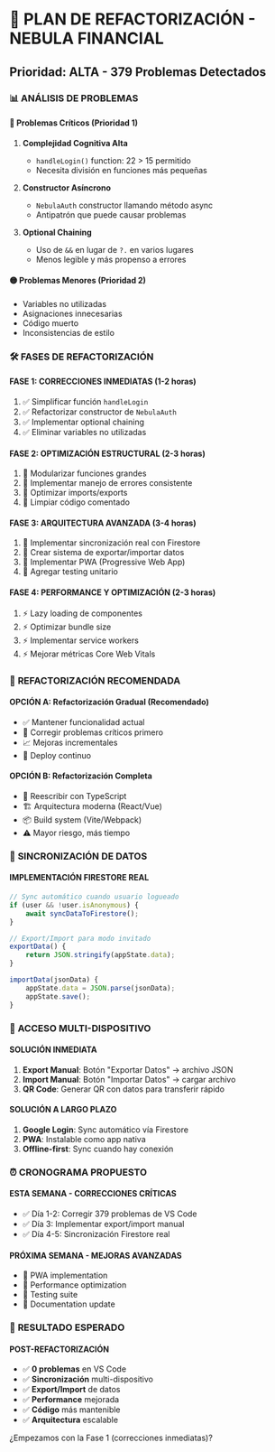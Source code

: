 # 🧹 PLAN DE REFACTORIZACIÓN - NEBULA FINANCIAL
## Prioridad: ALTA - 379 Problemas Detectados

### 📊 ANÁLISIS DE PROBLEMAS

#### 🔴 **Problemas Críticos (Prioridad 1)**
1. **Complejidad Cognitiva Alta**
   - `handleLogin()` function: 22 > 15 permitido
   - Necesita división en funciones más pequeñas

2. **Constructor Asíncrono**
   - `NebulaAuth` constructor llamando método async
   - Antipatrón que puede causar problemas

3. **Optional Chaining**
   - Uso de `&&` en lugar de `?.` en varios lugares
   - Menos legible y más propenso a errores

#### 🟡 **Problemas Menores (Prioridad 2)**
- Variables no utilizadas
- Asignaciones innecesarias
- Código muerto
- Inconsistencias de estilo

### 🛠️ **FASES DE REFACTORIZACIÓN**

#### **FASE 1: CORRECCIONES INMEDIATAS (1-2 horas)**
1. ✅ Simplificar función `handleLogin`
2. ✅ Refactorizar constructor de `NebulaAuth`
3. ✅ Implementar optional chaining
4. ✅ Eliminar variables no utilizadas

#### **FASE 2: OPTIMIZACIÓN ESTRUCTURAL (2-3 horas)**
1. 🔄 Modularizar funciones grandes
2. 🔄 Implementar manejo de errores consistente
3. 🔄 Optimizar imports/exports
4. 🔄 Limpiar código comentado

#### **FASE 3: ARQUITECTURA AVANZADA (3-4 horas)**
1. 🚀 Implementar sincronización real con Firestore
2. 🚀 Crear sistema de exportar/importar datos
3. 🚀 Implementar PWA (Progressive Web App)
4. 🚀 Agregar testing unitario

#### **FASE 4: PERFORMANCE Y OPTIMIZACIÓN (2-3 horas)**
1. ⚡ Lazy loading de componentes
2. ⚡ Optimizar bundle size
3. ⚡ Implementar service workers
4. ⚡ Mejorar métricas Core Web Vitals

### 🎯 **REFACTORIZACIÓN RECOMENDADA**

#### **OPCIÓN A: Refactorización Gradual (Recomendado)**
- ✅ Mantener funcionalidad actual
- 🔧 Corregir problemas críticos primero
- 📈 Mejoras incrementales
- 🚀 Deploy continuo

#### **OPCIÓN B: Refactorización Completa**
- 🔄 Reescribir con TypeScript
- 🏗️ Arquitectura moderna (React/Vue)
- 📦 Build system (Vite/Webpack)
- ⚠️ Mayor riesgo, más tiempo

### 🔄 **SINCRONIZACIÓN DE DATOS**

#### **IMPLEMENTACIÓN FIRESTORE REAL**
```javascript
// Sync automático cuando usuario logueado
if (user && !user.isAnonymous) {
    await syncDataToFirestore();
}

// Export/Import para modo invitado
exportData() {
    return JSON.stringify(appState.data);
}

importData(jsonData) {
    appState.data = JSON.parse(jsonData);
    appState.save();
}
```

### 📱 **ACCESO MULTI-DISPOSITIVO**

#### **SOLUCIÓN INMEDIATA**
1. **Export Manual**: Botón "Exportar Datos" → archivo JSON
2. **Import Manual**: Botón "Importar Datos" → cargar archivo
3. **QR Code**: Generar QR con datos para transferir rápido

#### **SOLUCIÓN A LARGO PLAZO**
1. **Google Login**: Sync automático vía Firestore
2. **PWA**: Instalable como app nativa
3. **Offline-first**: Sync cuando hay conexión

### ⏰ **CRONOGRAMA PROPUESTO**

#### **ESTA SEMANA - CORRECCIONES CRÍTICAS**
- ✅ Día 1-2: Corregir 379 problemas de VS Code
- ✅ Día 3: Implementar export/import manual
- ✅ Día 4-5: Sincronización Firestore real

#### **PRÓXIMA SEMANA - MEJORAS AVANZADAS**
- 🚀 PWA implementation
- 🚀 Performance optimization
- 🚀 Testing suite
- 🚀 Documentation update

### 🎉 **RESULTADO ESPERADO**

#### **POST-REFACTORIZACIÓN**
- ✅ **0 problemas** en VS Code
- ✅ **Sincronización** multi-dispositivo
- ✅ **Export/Import** de datos
- ✅ **Performance** mejorada
- ✅ **Código** más mantenible
- ✅ **Arquitectura** escalable

¿Empezamos con la Fase 1 (correcciones inmediatas)?
